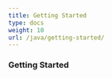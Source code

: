 ```yaml
---
title: Getting Started
type: docs
weight: 10
url: /java/getting-started/
---
```


### **Getting Started** ### 





